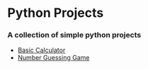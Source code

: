# Python Projects 

### A collection of simple python projects 

- [Basic Calculator](https://github.com/Sheharyar24/Python-projects/tree/main/1.%20Basic%20Calculator)
- [Number Guessing Game](https://github.com/Sheharyar24/Python-projects/tree/main/2.%20Number%20Guessing%20Game)